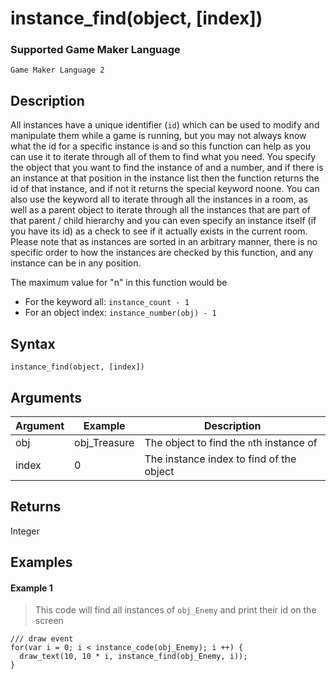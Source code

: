 # instance_find(object, [index])

### Supported Game Maker Language

`Game Maker Language 2`

## Description

All instances have a unique identifier (`id`) which can be used to modify and manipulate them while a game is running, but you may not always know what the id for a specific instance is and so this function can help as you can use it to iterate through all of them to find what you need. You specify the object that you want to find the instance of and a number, and if there is an instance at that position in the instance list then the function returns the id of that instance, and if not it returns the special keyword noone. You can also use the keyword all to iterate through all the instances in a room, as well as a parent object to iterate through all the instances that are part of that parent / child hierarchy and you can even specify an instance itself (if you have its id) as a check to see if it actually exists in the current room. Please note that as instances are sorted in an arbitrary manner, there is no specific order to how the instances are checked by this function, and any instance can be in any position.

The maximum value for "n" in this function would be
 - For the keyword all: `instance_count - 1`
 - For an object index: `instance_number(obj) - 1`


## Syntax

```
instance_find(object, [index])
```

## Arguments

|Argument     |Example      |Description                             |
|------------ |------------ |----------------------------------------|
|obj          |obj_Treasure |The object to find the `n`th instance of|
|index        |0            |The instance index to find of the object|

## Returns

Integer

## Examples

#### Example 1

> This code will find all instances of `obj_Enemy` and print their id on the screen

```
/// draw event
for(var i = 0; i < instance_code(obj_Enemy); i ++) {
  draw_text(10, 10 * i, instance_find(obj_Enemy, i));
}
```